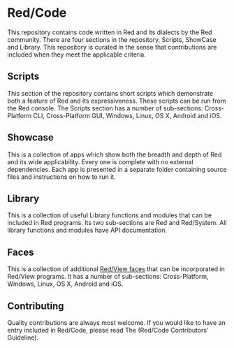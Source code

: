 # Red/Code

This repository contains code written in Red and its dialects by the Red community. There are four sections in the repository, Scripts, ShowCase and Library. This repository is curated in the sense that contributions are included when they meet the applicable criteria.

## Scripts

This section of the repository contains short scripts which demonstrate both a feature of Red and its expressiveness. These scripts can be run from the Red console. The Scripts section has a number of sub-sections: Cross-Platform CLI, Cross-Platform GUI, Windows, Linux, OS X, Android and iOS.

## Showcase

This is a collection of apps which show both the breadth and depth of Red and its wide applicability. Every one is complete with no external dependencies. Each app is presented in a separate folder containing source files and instructions on how to run it.

## Library

This is a collection of useful Library functions and modules that can be included in Red programs. Its two sub-sections are Red and Red/System. All library functions and modules have API documentation.

## Faces

This is a collection of additional [Red/View faces](https://github.com/red/red/wiki/Red-View-Graphic-System) that can be incorporated in Red/View programs. It has a number of sub-sections: Cross-Platform, Windows, Linux, OS X, Android and iOS.

## Contributing

Quality contributions are always most welcome. If you would like to have an entry included in Red/Code, please read The (Red/Code Contributors' Guideline).

 